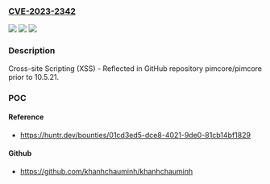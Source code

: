 ### [CVE-2023-2342](https://cve.mitre.org/cgi-bin/cvename.cgi?name=CVE-2023-2342)
![](https://img.shields.io/static/v1?label=Product&message=pimcore%2Fpimcore&color=blue)
![](https://img.shields.io/static/v1?label=Version&message=%3C%2010.5.21%20&color=brighgreen)
![](https://img.shields.io/static/v1?label=Vulnerability&message=CWE-79%20Improper%20Neutralization%20of%20Input%20During%20Web%20Page%20Generation%20('Cross-site%20Scripting')&color=brighgreen)

### Description

Cross-site Scripting (XSS) - Reflected in GitHub repository pimcore/pimcore prior to 10.5.21.

### POC

#### Reference
- https://huntr.dev/bounties/01cd3ed5-dce8-4021-9de0-81cb14bf1829

#### Github
- https://github.com/khanhchauminh/khanhchauminh

